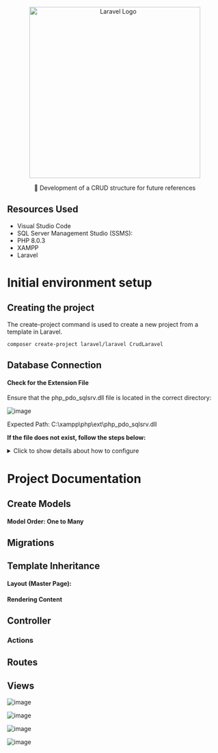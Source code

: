 <p align="center"><a href="https://laravel.com" target="_blank"><img src="https://raw.githubusercontent.com/laravel/art/master/logo-lockup/5%20SVG/2%20CMYK/1%20Full%20Color/laravel-logolockup-cmyk-red.svg" width="400" alt="Laravel Logo"></a></p>

<p align="center">🚀 Development of a CRUD structure for future references</p>

## Resources Used
- Visual Studio Code
- SQL Server Management Studio (SSMS):
- PHP 8.0.3
- XAMPP
- Laravel 


# Initial environment setup


## Creating the project

The create-project command is used to create a new project from a template in Laravel. 

```
composer create-project laravel/laravel CrudLaravel

```

## Database Connection


#### Check for the Extension File

Ensure that the php_pdo_sqlsrv.dll file is located in the correct directory:

![image](https://github.com/user-attachments/assets/2052b564-5392-4197-a30b-0dbf79ceb326)

Expected Path: C:\xampp\php\ext\php_pdo_sqlsrv.dll


<strong> If the file does not exist, follow the steps below: </strong>

<details>
<summary>Click to show details about how to configure </summary>

#### STEP 1

Check the PHP version.

![image](https://github.com/user-attachments/assets/e08ed15f-bfd3-47b1-b4df-7d36e8bbfa5e)


#### STEP 2

The pdo_sqlsrv extension must be compatible with the PHP version you are using. Download the correct version of the extension from the Microsoft Drivers for PHP for SQL Server.

Go to the SQL Server driver versions for PHP and download the version corresponding to your PHP version:

https://github.com/microsoft/msphpsql/releases 

![image](https://github.com/user-attachments/assets/7c6b92da-67e9-458f-bd0e-0ff19504748f)


#### STEP 3

Move the downloaded dll file to the following path and remove the version number from the file name:

C:\xampp\php\ext\php_pdo_sqlsrv.dll

![image](https://github.com/user-attachments/assets/e815bf3f-ee1c-40ea-837a-c42c1369f1f3)


#### STEP 4

Configure the php.ini file located in C:\xampp\php\ and add or verify the line to load the extension:

```
extension=pdo_sqlsrv
```

![image](https://github.com/user-attachments/assets/83d987e0-3a1f-4917-a23b-60295eac4b92)


</details>

# Project Documentation


## Create Models

#### Model Order: One to Many


## Migrations


## Template Inheritance

#### Layout (Master Page):

#### Rendering Content


## Controller

### Actions


## Routes


## Views


![image](https://github.com/user-attachments/assets/4b9869df-e9ee-454d-a36f-ba1b861219dd)

![image](https://github.com/user-attachments/assets/3074f2eb-fbb8-4335-96e5-69e9434b63b9)

![image](https://github.com/user-attachments/assets/6714470f-573c-4344-b806-7fd7f356f3e3)

![image](https://github.com/user-attachments/assets/f59ccf8e-3ef1-4d2a-a47e-3d21a74d40f8)






